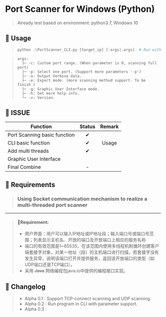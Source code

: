 # Port Scanner for Windows (Python)

> Already test based on environment: python3.7,  Windows 10

## 🚀 Usage

> ```python
> python .\PortScanner_CLI.py [target_ip] [-args|-args]  # Run with CLI
> ```

> ```
> args:
>   ├─ -c: Custom port range. (When parameter is 0, scanning full port)
>   ├─ -p: Select one port. (Support more parameters '-p')
>   ├─ -o: Output Verbose data. 
>   ├─ -e: Export mode. (more scanning method support. To be finish )
>   ├─ -g: Graphic User Interface mode.
>   ├─ -h: Get more help info.
>   └─ -v: Version.
> ```

## 🚀 ISSUE

| Function                     | Status | Remark |
| ---------------------------- | :----: | :----: |
| Port Scanning basic function |   ✔    |        |
| CLI basic function | ✔ | Usage |
| Add multi threads         | ✔ |        |
| Graphic User Interface     |  |        |
| Final Combine | - |        |


## 🚀 Requirements 
> ### Using Socket communication mechanism to realize a multi-threaded port scanner

---

> #### 🔔Requirement:
> 
> - 用户界面：用户可以输入IP地址或IP地址段；输入端口号或端口号范围；列表显示主机名、开放的端口及开放端口上相应的服务名称
> - 端口的有效范围是1~65535，在该范围内使用多线程机制循环创建客户端套接字对象，对某一地址（段）的主机端口进行扫描，若套接字没有发生异常，说明该端口打开并提供服务，返回该开放端口的类型（如UDP端口还是TCP端口）。
> - 采用  ~~Java~~ 网络编程包java.io中提供的编程接口实现。



## 🚀 Changelog

> - Alpha 0.1	:  Support TCP-connect scanning and UDP scanning.
> - Alpha 0.2	:  Run program in CLI with parameter support.
> - Alpha 0.3	:  